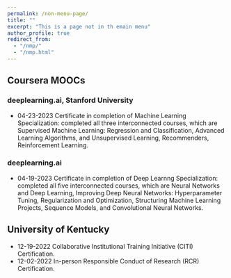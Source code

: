 ```yaml
---
permalink: /non-menu-page/
title: ""
excerpt: "This is a page not in th emain menu"
author_profile: true
redirect_from: 
  - "/nmp/"
  - "/nmp.html"
---
```

## Coursera MOOCs

### deeplearning.ai, Stanford University
  * 04-23-2023 Certificate in completion of Machine Learning Specialization: completed all three interconnected courses, which are Supervised Machine Learning: Regression and Classification, Advanced Learning Algorithms, and Unsupervised Learning, Recommenders, Reinforcement Learning.

### deeplearning.ai 
 
  * 04-19-2023 Certificate in completion of Deep Learnng Specialization: completed all five interconnected courses, which are Neural Networks and Deep Learning, Improving Deep Neural Networks: Hyperparameter Tuning, Regularization and Optimization, Structuring Machine Learning Projects, Sequence Models, and Convolutional Neural Networks.

## University of Kentucky
  * 12-19-2022 Collaborative Institutional Training Initiative (CITI) Certification.
  * 12-02-2022 In-person Responsible Conduct of Research (RCR) Certification.
